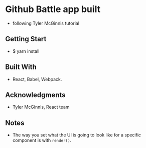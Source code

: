 # Github Battle app built
- following Tyler McGinnis tutorial

## Getting Start
- $ yarn install

## Built With
- React, Babel, Webpack.

## Acknowledgments
- Tyler McGinnis, React team

## Notes
- The way you set what the UI is going to look like for a specific component is
with `render()`.
